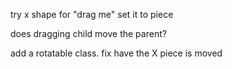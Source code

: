 
try x shape for "drag me" set it to piece

does dragging child move the parent?

add a rotatable class. fix have the X piece is moved